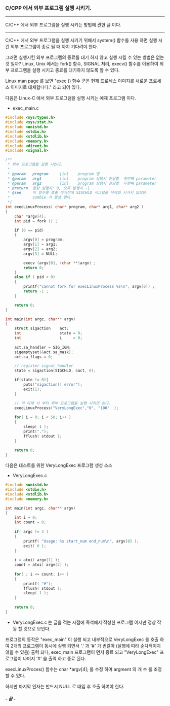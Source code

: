 ### C/CPP 에서 외부 프로그램 실행 시키기.

---

C/C++ 에서 외부 프로그램을 실행 시키는 방법에 관한 글 이다.

---

C/C++ 에서 외부 프로그램을 실행 시키기 위해서 system() 함수를 사용 하면 실행 시킨 외부 프로그램이 종료 될 때 까지 기다려야 한다.

그러면 실행시킨 외부 프로그램의 종료를 대기 하지 않고 실행 시킬 수 있는 방법은 없는것 일까?
Linux, Unix 에서는 fork() 함수, SIGNAL 처리,  execv()  함수를 이용하여 외부 프로그램을 실행 시키고 종료를 대기하지 않도록 할 수 있다.

Linux man page 를 보면 "exec () 함수 군은 현재 프로세스 이미지를 새로운 프로세스 이미지로 대체합니다." 라고 되어 있다.



다음은 Linux-C 에서 외부 프로그램을 실행 시키는 예제 프로그램 이다.

* exec_main.c 

```C
#include <sys/types.h>
#include <sys/stat.h>
#include <unistd.h>
#include <stdio.h>
#include <stdlib.h>
#include <memory.h>
#include <dirent.h>
#include <signal.h>

/**
 * 외부 프로그램을 실행 시킨다. 
 *
 * @param   program     [in]    program 명
 * @param   arg1        [in]    program 실행시 전달할  첫번째 parameter
 * @param   arg2        [in]    program 실행시 전달할  두번째 parameter 
 * @return  정상 실행시: 0, 오류 발생시 -1
 * @see     이 함수를 호출 하기전에 SIGCHLD 시그널을 무력화 시키지 않으면.
 *          zombie 가 발생 한다.
 */
int execLinuxProcess( char* program, char* arg1, char* arg2 )
{
    char *argv[4];
    int pid = fork () ;

    if (0 == pid)
    {
        argv[0] = program;
        argv[1] = arg1;
        argv[2] = arg2;
        argv[3] = NULL;

        execv (argv[0], (char **)argv) ;
        return 0;
    }
    else if ( pid < 0)
    {
        printf("cannot fork for execLinuxProcess %s\n", argv[0]) ;
        return -1 ;
    }

    return 0;
}

int main(int argc, char** argv)
{
    struct sigaction    act;
    int                 state = 0;
    int                 i     = 0;
    
    act.sa_handler = SIG_IGN;
    sigemptyset(&act.sa_mask);
    act.sa_flags = 0;

    // register signal handler
    state = sigaction(SIGCHLD, &act, 0);

    if(state != 0){
        puts("sigaction() error");
        exit(1);
    }

    // 이 아래 서 부터 외부 프로그램을 실행 시키면 된다.
    execLinuxProcess("VeryLongExec","0", "100"  );
    
    for( i = 0; i < 50; i++ )
    {
        sleep( 1 );
        print(".");
        fflush( stdout );
    }
    
    return 0;
}
```



다음은 테스트를 위한 VeryLongExec 프로그램 생성 소스 

* VeryLongExec.c

```C
#include <unistd.h>
#include <stdio.h>
#include <stdlib.h>
#include <memory.h>

int main(int argc, char** argv)
{
    int i = 0;
    int count = 0;
    
    if( argc != 3 )
    {
        printf( "Usage: %s start_num end_num\n", argv[0] );
        exit( 0 );
    }
    
    i = atoi( argv[1] );
    count = atoi( argv[2] );
    
    for( ; i <= count; i++ )
    {
        printf( "#");
        fflush( stdout );
        sleep( 1 );
    }
    
    return 0;
}
```

* VeryLongExec.c 는 글을 적는 시점에 즉석에서 작성한 프로그램 이지만 정상 작동 할 것으로 보인다.


프로그램의 동작은 "exec_main" 이 실행 되고 내부적으로 VeryLongExec 를 호출 하여 2개의 프로그램이 동시에 실행 되면서 '.' 과 '#' 가 번갈아 (실행에 따라 순차적이지 않을 수 있음)  출력 되다, exec_main 프로그램이 먼저 종료 되고  "VeryLongExec" 프로그램이 나머지 '#' 을 출력 하고 종료 된다.


execLinuxProces() 함수는 char *argv[4]; 를 수정 하여 argment 의 개 수 를 조정 할 수 있다.

하지만 마지막 인자는 반드시 NULL 로 대입 후 호출 하여야  한다.


##### - 끝 -

